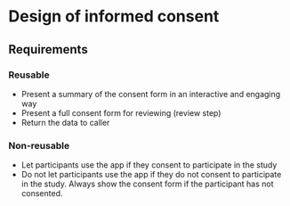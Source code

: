# Design of informed consent

## Requirements

### Reusable

- Present a summary of the consent form in an interactive and engaging way
- Present a full consent form for reviewing (review step)
- Return the data to caller

### Non-reusable

- Let participants use the app if they consent to participate in the study
- Do not let participants use the app if they do not consent to participate in the study. Always
  show the consent form if the participant has not consented.
